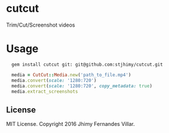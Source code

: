 # cutcut

Trim/Cut/Screenshot videos

# Usage

```
  gem install cutcut git: git@github.com:stjhimy/cutcut.git
```

```ruby
  media = CutCut::Media.new('path_to_file.mp4')
  media.convert(scale: '1280:720')
  media.convert(scale: '1280:720', copy_metadata: true)
  media.extract_screenshots
```

## License

MIT License. Copyright 2016 Jhimy Fernandes Villar.
